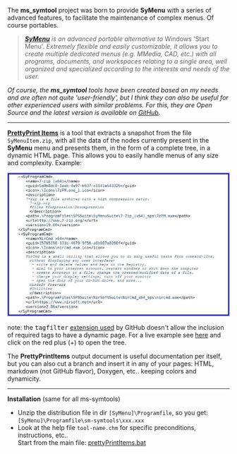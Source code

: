 The **ms_symtool** project was born to provide **SyMenu** with a series of advanced features, to facilitate the maintenance of complex menus. Of course portables.

>  *[**SyMenu**](https://www.ugmfree.it "SyMenu Home") is an advanced portable alternative to* Windows 'Start Menu'. *Extremely flexible and easily    customizable, it allows you to create multiple dedicated menus (e.g. MMedia, CAD, etc.) with all programs, documents, and workspaces relating to a single  area, well organized and specialized according to the interests and needs of the user.*

*Of course, the **ms_symtool** tools have been created based on my needs and are often not quite 'user-friendly', but I think they can also be useful for other experienced users with similar problems. For this, they are Open Source and the latest version is available on [GitHub](https://github.com/msillano/ms_symtools "Public repository").*

-------------------------------
[**PrettyPrint Items**](https://github.com/msillano/ms_symtools/tree/main/PrettyPrintItems  "Download from GitHub") is a tool that extracts a snapshot from the file <code>SyMenuItem.zip</code>, with all the data of the nodes currently present in the **SyMenu** menu and presents them, in the form of a complete tree, in a dynamic HTML page. This allows you to easily handle menus of any size and complexity. Example:

![a SyMenu tree fragment](./img/symenyppout.png?raw=true)

 note: the <tt>tagfilter</tt> [extension used](https://github.github.com/gfm/#disallowed-raw-html-extension-) by GitHub doesn't allow the inclusion of required tags to have a dynamic page. For a live example see [here](http://o2xdl.org/storage/outputpage.html) and click on the red plus (+) to open the tree.
 
The **PrettyPrintItems** output document is useful documentation per itself,  but you can also cut a branch and insert it in any of your pages: HTML, markdown (not GitHub flavor), Doxygen, etc.. keeping colors and dynamicity. 

--------------------------------------
**Installation** (same for all ms-symtools)

 - Unzip the distribution file in dir <code>[SyMenu]\Programfile</code>, so you get: <code>[SyMenu]\Programfile\sm-symtools\xxx.xxx</code>
 - Look at the help file <code>tool-name.chm</code> for specific preconditions,  instructions, etc..  
 Start from the main file: <a class="el" href="pretty_print_items_8bat.html#details" target="_self">prettyPrintItems.bat</a>


